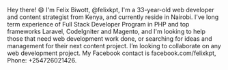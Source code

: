 Hey there! 😄 I'm Felix Biwott, @felixkpt, I'm a 33-year-old web developer and content strategist from Kenya, and currently reside in Nairobi. I've long term experience of Full Stack Developer Program in PHP and top frameworks Laravel, CodeIgniter and Magento, and I'm looking to help those that need web development work done, or searching for ideas and management for their next content project.
I’m looking to collaborate on any web development project.
My Facebook contact is facebook.com/felixkpt, Phone: +254726021426.
